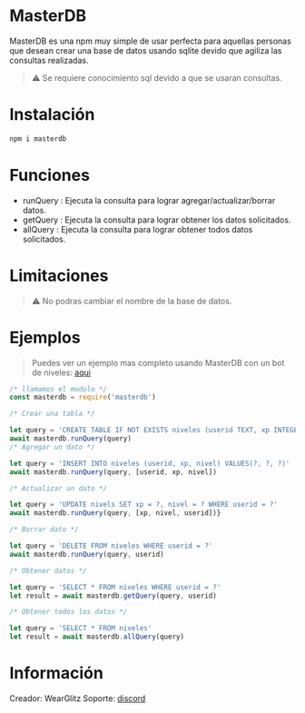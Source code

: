 # MasterDB 

MasterDB es una npm muy simple de usar perfecta para aquellas personas que desean crear una base de datos usando sqlite devido que agiliza las consultas realizadas.

> ⚠ Se requiere conocimiento sql devido a que se usaran consultas.

# Instalación

```bash
npm i masterdb
```

# Funciones

- runQuery  :  Ejecuta la consulta para lograr agregar/actualizar/borrar datos.
- getQuery  :  Ejecuta la consulta para lograr obtener los datos solicitados.
- allQuery  :  Ejecuta la consulta para lograr obtener todos datos solicitados.

# Limitaciones

> ⚠ No podras cambiar el nombre de la base de datos.

# Ejemplos

> Puedes ver un ejemplo mas completo usando MasterDB con un bot de niveles: [aqui](https://github.com/WearGlitz/NivelBot)

```js
/* llamamos el modulo */
const masterdb = require('masterdb')

/* Crear una tabla */

let query = 'CREATE TABLE IF NOT EXISTS niveles (userid TEXT, xp INTEGER, nivel INTEGER)'
await masterdb.runQuery(query)
/* Agregar un dato */

let query = 'INSERT INTO niveles (userid, xp, nivel) VALUES(?, ?, ?)'
await masterdb.runQuery(query, [userid, xp, nivel])

/* Actualizar un dato */

let query = 'UPDATE nivels SET xp = ?, nivel = ? WHERE userid = ?'
await masterdb.runQuery(query, [xp, nivel, userid])}

/* Borrar dato */

let query = 'DELETE FROM niveles WHERE userid = ?'
await masterdb.runQuery(query, userid)

/* Obtener datos */

let query = 'SELECT * FROM niveles WHERE userid = ?'
let result = await masterdb.getQuery(query, userid)

/* Obtener todos los datos */

let query = 'SELECT * FROM niveles'
let result = await masterdb.allQuery(query)
```

# Información

Creador: WearGlitz
Soporte: [discord](https://discord.gg/h22uhd5)